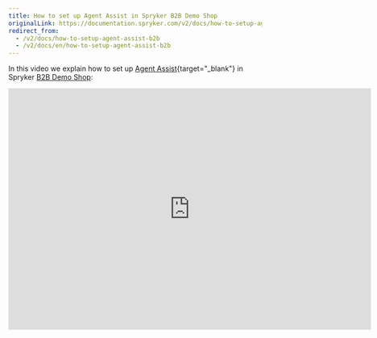```yaml
---
title: How to set up Agent Assist in Spryker B2B Demo Shop
originalLink: https://documentation.spryker.com/v2/docs/how-to-setup-agent-assist-b2b
redirect_from:
  - /v2/docs/how-to-setup-agent-assist-b2b
  - /v2/docs/en/how-to-setup-agent-assist-b2b
---
```


In this video we explain how to set up [Agent Assist](/docs/scos/dev/features/201903.0/company-account-management/agent-assist/agent-assist){target="_blank"} in Spryker [B2B Demo Shop](https://documentation.spryker.com/v2/docs/demoshops#b2b-demo-shop):

<iframe src="https://fast.wistia.net/embed/iframe/86ixsrlfi5" title="How to set up Agent Assist in Spryker" allowtransparency="true" frameborder="0" scrolling="no" class="wistia_embed" name="wistia_embed" allowfullscreen="0" mozallowfullscreen="0" webkitallowfullscreen="0" oallowfullscreen="0" msallowfullscreen="0" width="720" height="480"></iframe>

